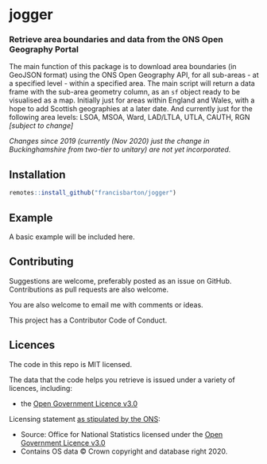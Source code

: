 
# jogger

<!-- badges: start -->
<!-- badges: end -->

### Retrieve area boundaries and data from the ONS Open Geography Portal

The main function of this package is to download area boundaries
  (in GeoJSON format) using the ONS Open Geography API, for all sub-areas - at a
  specified level - within a specified area.
The main script will return a data frame with the sub-area geometry column,
  as an `sf` object ready to be visualised as a map.
Initially just for areas within England and Wales, with a hope to add
  Scottish geographies at a later date.
And currently just for the following area levels:
  LSOA, MSOA, Ward, LAD/LTLA, UTLA, CAUTH, RGN _[subject to change]_
  
_Changes since 2019 (currently (Nov 2020) just the change in Buckinghamshire from two-tier to unitary) are not yet incorporated._

## Installation

``` r
remotes::install_github("francisbarton/jogger")
```

## Example

A basic example will be included here.


## Contributing

Suggestions are welcome, preferably posted as an issue on GitHub.
Contributions as pull requests are also welcome.

You are also welcome to email me with comments or ideas.

This project has a Contributor Code of Conduct.


## Licences

The code in this repo is MIT licensed.

The data that the code helps you retrieve is issued under a variety of licences,
including:

* the [Open Government Licence v3.0][ogl3]


Licensing statement [as stipulated by the ONS][ons-licence]:

* Source: Office for National Statistics licensed under the [Open Government Licence v3.0][ogl3]
* Contains OS data © Crown copyright and database right 2020.


[ogl3]: https://www.nationalarchives.gov.uk/doc/open-government-licence/version/3/
[ons-licence]: https://www.ons.gov.uk/methodology/geography/licences

